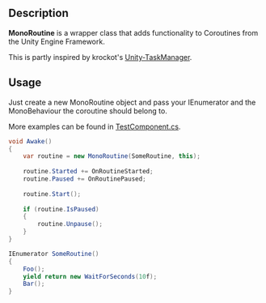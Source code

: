 ## Description
**MonoRoutine** is a wrapper class that adds functionality to Coroutines from the Unity Engine Framework.

This is partly inspired by krockot's [Unity-TaskManager](https://github.com/krockot/Unity-TaskManager).

## Usage

Just create a new MonoRoutine object and pass your IEnumerator and the MonoBehaviour the coroutine should belong to.<br>

More examples can be found in [TestComponent.cs](TestComponent.cs).

```cs
void Awake()
{
    var routine = new MonoRoutine(SomeRoutine, this);
    
    routine.Started += OnRoutineStarted;
    routine.Paused += OnRoutinePaused;
    
    routine.Start();
    
    if (routine.IsPaused)
    {
        routine.Unpause();
    }
}

IEnumerator SomeRoutine()
{
    Foo();
    yield return new WaitForSeconds(10f);
    Bar();
}
```
